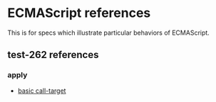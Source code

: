 # ECMAScript references

This is for specs which illustrate particular behaviors of ECMAScript.

## test-262 references

### apply

- [basic call-target](https://github.com/tc39/test262/blob/main/test/built-ins/Reflect/apply/call-target.js)
